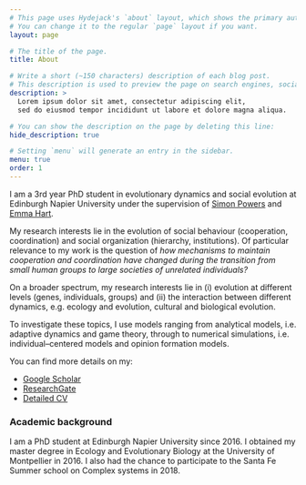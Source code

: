 ```yaml
---
# This page uses Hydejack's `about` layout, which shows the primary author's picture and about text at the top.
# You can change it to the regular `page` layout if you want.
layout: page

# The title of the page.
title: About

# Write a short (~150 characters) description of each blog post.
# This description is used to preview the page on search engines, social media, etc.
description: >
  Lorem ipsum dolor sit amet, consectetur adipiscing elit,
  sed do eiusmod tempor incididunt ut labore et dolore magna aliqua.

# You can show the description on the page by deleting this line:
hide_description: true

# Setting `menu` will generate an entry in the sidebar.
menu: true
order: 1
---
```


I am a 3rd year PhD student in evolutionary dynamics and social evolution at Edinburgh Napier University under the supervision of [Simon Powers](https://www.napier.ac.uk/people/simon-powers) and [Emma Hart](https://www.napier.ac.uk/people/emma-hart). 

My research interests lie in the evolution of social behaviour (cooperation, coordination) and social organization (hierarchy, institutions). Of particular relevance to my work is the question of *how mechanisms to maintain cooperation and coordination have changed during the transition from small human groups to large societies of unrelated individuals?*

On a broader spectrum, my research interests lie in (i) evolution at different levels (genes, individuals, groups) and (ii) the interaction between different dynamics, e.g. ecology and evolution, cultural and biological evolution. 

To investigate these topics, I use models ranging from analytical models, i.e. adaptive dynamics and game theory, through to numerical simulations, i.e. individual–centered models and opinion formation models.

You can find more details on my:

* [Google Scholar](https://scholar.google.co.uk/citations?user=tWozIw8AAAAJ&hl=en)
* [ResearchGate](https://www.researchgate.net/profile/Cedric_Perret)
* [Detailed CV](/assets/CV/CV_Perret.pdf)

### Academic background
I am a PhD student at Edinburgh Napier University since 2016. I obtained my master degree in Ecology and Evolutionary Biology at the University of Montpellier in 2016. I also had the chance to participate to the Santa Fe Summer school on Complex systems in 2018. 

